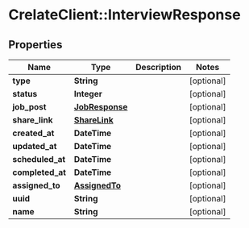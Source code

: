# CrelateClient::InterviewResponse

## Properties
Name | Type | Description | Notes
------------ | ------------- | ------------- | -------------
**type** | **String** |  | [optional] 
**status** | **Integer** |  | [optional] 
**job_post** | [**JobResponse**](JobResponse.md) |  | [optional] 
**share_link** | [**ShareLink**](ShareLink.md) |  | [optional] 
**created_at** | **DateTime** |  | [optional] 
**updated_at** | **DateTime** |  | [optional] 
**scheduled_at** | **DateTime** |  | [optional] 
**completed_at** | **DateTime** |  | [optional] 
**assigned_to** | [**AssignedTo**](AssignedTo.md) |  | [optional] 
**uuid** | **String** |  | [optional] 
**name** | **String** |  | [optional] 


